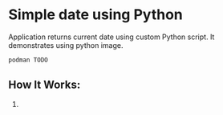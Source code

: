 # Simple date using Python
Application returns current date using custom Python script. It demonstrates using python image.

```bash
podman TODO
```
## How It Works:
1. 